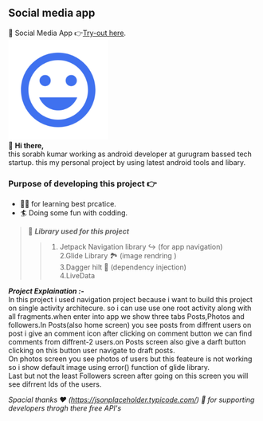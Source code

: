 ## Social media app <br>
📱  Social Media App  👉[Try-out here](https://drive.google.com/file/d/1zFj6BTBe6s_aA-wWKXp-RH19vizLLR_W/view?usp=drivesdk).</br>
 <img src="https://github.com/Sorabhkumar-dev/social-media-app/blob/master/app/src/main/ic_launcher-playstore.png" alt="Social Media App" height="200"/></br>
👋 **Hi there,**<br>
this sorabh kumar working as android developer at gurugram bassed tech startup. this my personal project by using latest android tools and libary.<br>
### Purpose of developing this project 👉<br>
- 🧑‍🏫 for learning best prcatice. <br>
- 🏄 Doing some fun with codding.<br>
> 📱 ***Library used for this project***
>> 1. Jetpack Navigation library ↪️ (for app navigation) <br>
>> 2.Glide Library 🏞 (image rendring ) <br>
>> 3.Dagger hilt 🔪 (dependency injection) <br>
>> 4.LiveData <br>

***Project Explaination :-***<br>
In this project i used navigation project because i want to build this project on single activity architecure. so i can use use one root activity along with all fragments.when enter into app we show three tabs Posts,Photos and followers.In Posts(also home screen) you see posts from diffrent users on post i give an comment icon after clicking on comment button we can find comments from diffrent-2 users.on Posts screen also give a darft button clicking on this button user navigate to draft posts.<br>
On photos screen you see photos of users but this feateure is not working so i show default image using error() function of glide library.<br>
Last but not the least Followers screen after going on this screen  you will see difrrent Ids of the users.<br>


***Spacial thanks* ❤️ (https://jsonplaceholder.typicode.com/)* 🙏 for supporting developers throgh there free API's* 
